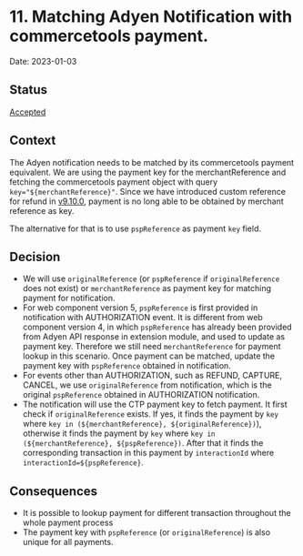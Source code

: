 # 11. Matching Adyen Notification with commercetools payment.

Date: 2023-01-03

## Status

[Accepted](https://github.com/commercetools/commercetools-adyen-integration/pull/1049)

## Context

The Adyen notification needs to be matched by its commercetools payment equivalent.
We are using the payment key for the merchantReference and fetching the commercetools payment object with query `key="${merchantReference}"`.
Since we have introduced custom reference for refund 
in [v9.10.0](https://github.com/commercetools/commercetools-adyen-integration/releases/tag/v9.10.0), payment is no long able to be obtained by merchant reference as key. 

The alternative for that is to use `pspReference` as payment `key` field.

## Decision

- We will use `originalReference` (or `pspReference` if `originalReference` does not exist) or `merchantReference` as payment key for matching payment for notification.
- For web component version 5, `pspReference` is first provided in notification with AUTHORIZATION event. It is different from web component version 4, in which `pspReference` has already been provided from Adyen API response in extension module, and used to update as payment key. Therefore we still need `merchantReference` for payment lookup in this scenario.
Once payment can be matched, update the payment key with `pspReference` obtained in notification.
- For events other than AUTHORIZATION, such as REFUND, CAPTURE, CANCEL, we use `originalReference` from notification, which is the original `pspReference` obtained in AUTHORIZATION notification.
- The notification will use the CTP payment key to fetch payment. It first check if `originalReference` exists. If yes, 
  it finds the payment by `key` where `key in (${merchantReference}, ${originalReference})`), otherwise it finds the payment by `key` where `key in (${merchantReference}, ${pspReference})`.
  After that it finds the corresponding transaction in this payment by `interactionId` where `interactionId=${pspReference}`. 

## Consequences
- It is possible to lookup payment for different transaction throughout the whole payment process
- The payment key with `pspReference` (or `originalReference`) is also unique for all payments.
